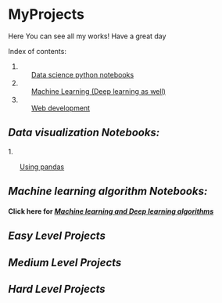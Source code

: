 # MyProjects

Here You can see all my works! Have a great day

Index of contents:
1. <ol><a href="Notes"> Data science python notebooks </a> </ol>
2. <ol><a href="#ML"> Machine Learning (Deep learning as well) </a> </ol>
3. <ol><a href="Web"> Web development </a> </ol>

<section id="Notes">
  <h2><em> Data visualization Notebooks: </em></h2>
  1. <ol><a href="https://github.com/shashilsravan/Machine-learning/blob/master/1.%20Using%20NBA_API%20%26%20Pandas%20intro.ipynb"> Using pandas </a> </ol>
  
  <h2><em> Machine learning algorithm Notebooks: </em></h2>
</section>

<section id="ML">
  <h4> Click here for <a href="#"> <em> Machine learning and Deep learning algorithms </em> </a> </h4>
  <h2><em> Easy Level Projects </em></h2>
  <h2><em> Medium Level Projects </em></h2>
  <h2><em> Hard Level Projects </em></h2>
</section>


<section id="Web">
  


</section>
